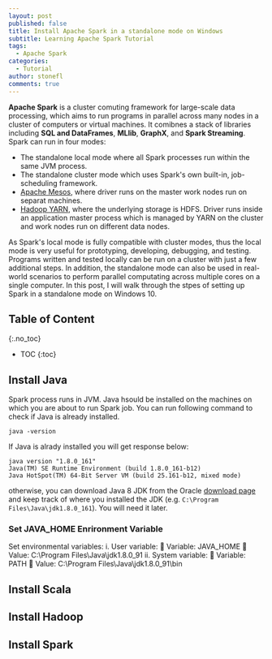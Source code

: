 ```yaml
---
layout: post
published: false
title: Install Apache Spark in a standalone mode on Windows
subtitle: Learning Apache Spark Tutorial
tags:
  - Apache Spark
categories:
  - Tutorial
author: stonefl
comments: true
---
```

**Apache Spark** is a cluster comuting framework for large-scale data processing, which aims to run programs in parallel across many nodes in a cluster of computers or virtual machines. It comibnes a stack of libraries including **SQL and DataFrames**, **MLlib**, **GraphX**, and **Spark Streaming**. Spark can run in four modes:
- The standalone local mode where all Spark processes run within the same JVM process.
- The standalone cluster mode which uses Spark's own built-in, job-scheduling framework.
- [Apache Mesos](https://mesos.apache.org/), where driver runs on the master work nodes run on separat machines.
- [Hadoop YARN](https://hadoop.apache.org/docs/current/hadoop-yarn/hadoop-yarn-site/YARN.html), where the underlying storage is HDFS. Driver runs inside an application master process which is managed by YARN on the cluster and work nodes run on different data nodes.

As Spark's local mode is fully compatible with cluster modes, thus the local mode is very useful for prototyping, developing, debugging, and testing. Programs written and tested locally can be run on a cluster with just a few additional steps. In addition, the standalone mode can also be used in real-world scenarios to perform parallel computating across multiple cores on a single computer. In this post, I will walk through the stpes of setting up Spark in a standalone mode on Windows 10. 
<!--more-->

## Table of Content
{:.no_toc}

* TOC
{:toc}

## Install Java

Spark process runs in JVM. Java hsould be installed on the machines on which you are about to run Spark job. You can run following command to check if Java is already installed.
```
java -version
```
If Java is alrady installed you will get response below:
```
java version "1.8.0_161"
Java(TM) SE Runtime Environment (build 1.8.0_161-b12)
Java HotSpot(TM) 64-Bit Server VM (build 25.161-b12, mixed mode)
```
otherwise, you can download Java 8 JDK from the Oracle [download page](http://www.oracle.com/technetwork/java/javase/downloads/index.html) and keep track of where you installed the JDK (e.g. `C:\Program Files\Java\jdk1.8.0_161`). You will need it later. 

### Set JAVA_HOME Enrironment Variable
Set environmental variables:
i. User variable:
 Variable: JAVA_HOME
 Value: C:\Program Files\Java\jdk1.8.0_91
ii. System variable:
 Variable: PATH
 Value: C:\Program Files\Java\jdk1.8.0_91\bin

## Install Scala

## Install Hadoop


## Install Spark



